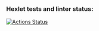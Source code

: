 ### Hexlet tests and linter status:
[![Actions Status](https://github.com/onceup/backend-project-lvl2/workflows/hexlet-check/badge.svg)](https://github.com/onceup/backend-project-lvl2/actions)